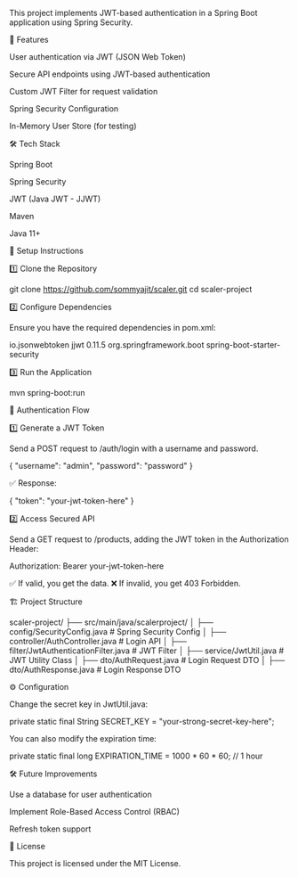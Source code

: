 This project implements JWT-based authentication in a Spring Boot application using Spring Security.

🚀 Features

User authentication via JWT (JSON Web Token)

Secure API endpoints using JWT-based authentication

Custom JWT Filter for request validation

Spring Security Configuration

In-Memory User Store (for testing)

🛠 Tech Stack

Spring Boot

Spring Security

JWT (Java JWT - JJWT)

Maven

Java 11+

📌 Setup Instructions

1️⃣ Clone the Repository

git clone https://github.com/sommyajit/scaler.git
cd scaler-project

2️⃣ Configure Dependencies

Ensure you have the required dependencies in pom.xml:

<dependency>
    <groupId>io.jsonwebtoken</groupId>
    <artifactId>jjwt</artifactId>
    <version>0.11.5</version>
</dependency>
<dependency>
    <groupId>org.springframework.boot</groupId>
    <artifactId>spring-boot-starter-security</artifactId>
</dependency>

3️⃣ Run the Application

mvn spring-boot:run

🔑 Authentication Flow

1️⃣ Generate a JWT Token

Send a POST request to /auth/login with a username and password.

{
"username": "admin",
"password": "password"
}

✅ Response:

{
"token": "your-jwt-token-here"
}

2️⃣ Access Secured API

Send a GET request to /products, adding the JWT token in the Authorization Header:

Authorization: Bearer your-jwt-token-here

✅ If valid, you get the data.
❌ If invalid, you get 403 Forbidden.

🏗 Project Structure

scaler-project/
├── src/main/java/scalerproject/
│   ├── config/SecurityConfig.java    # Spring Security Config
│   ├── controller/AuthController.java # Login API
│   ├── filter/JwtAuthenticationFilter.java # JWT Filter
│   ├── service/JwtUtil.java # JWT Utility Class
│   ├── dto/AuthRequest.java  # Login Request DTO
│   ├── dto/AuthResponse.java # Login Response DTO

⚙️ Configuration

Change the secret key in JwtUtil.java:

private static final String SECRET_KEY = "your-strong-secret-key-here";

You can also modify the expiration time:

private static final long EXPIRATION_TIME = 1000 * 60 * 60; // 1 hour

🛠 Future Improvements

Use a database for user authentication

Implement Role-Based Access Control (RBAC)

Refresh token support

📜 License

This project is licensed under the MIT License.

